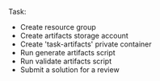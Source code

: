 Task: 
- Create resource group
- Create artifacts storage account
- Create 'task-artifacts' private container
- Run generate artifacts script 
- Run validate artifacts script
- Submit a solution for a review 